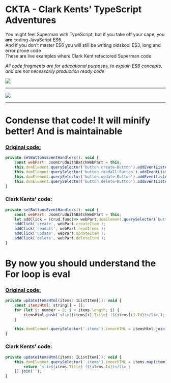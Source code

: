 # CKTA - Clark Kents' TypeScript Adventures

You might feel Superman with TypeScript, but if you take off your cape, you **are** coding JavaScript ES6  
And if you don't master ES6 you will still be writing oldskool ES3, long and error prone code  
These are live examples where Clark Kent refactored Superman code  

*All code fragments are for educational purposes, to explain ES6 concepts, and are not necessarily production ready code*

![](http://i.imgur.com/1xT1HKV.jpg)

<hr>

![](http://i.imgur.com/l65o93Z.jpg)

<hr>

# Condense that code! It will minify better! And is maintainable

### [Original code:](https://github.com/SharePoint/sp-dev-fx-webparts/pull/231/files#diff-56)

```javascript
private setButtonsEventHandlers(): void {
	const webPart: JsomCrudWithBatchWebPart = this;
	this.domElement.querySelector('button.create-Button').addEventListener('click', () => { webPart.createItem(); });
	this.domElement.querySelector('button.readall-Button').addEventListener('click', () => { webPart.readItems(); });
	this.domElement.querySelector('button.update-Button').addEventListener('click', () => { webPart.updateItem(); });
	this.domElement.querySelector('button.delete-Button').addEventListener('click', () => { webPart.deleteItem(); });
}
```

### Clark Kents' code:

```javascript   
private setButtonsEventHandlers(): void {
	const webPart: JsomCrudWithBatchWebPart = this;
	let addClick = (crud,func)=> webPart.domElement.querySelector(`button.${crud}-Button`).addEventListener('click', () => func);
	addClick('create', webPart.createItem );
	addClick('readall', webPart.readItems );
	addClick('update', webPart.updateItem );
	addClick('delete', webPart.deleteItem );
}
```

# By now you should understand the For loop is eval

### [Original code:](https://github.com/SharePoint/sp-dev-fx-webparts/pull/231/files#diff-56)

```javascript
private updateItemsHtml(items: IListItem[]): void {
	const itemsHtml: string[] = [];
	for (let i: number = 0; i < items.length; i) {
		itemsHtml.push(`<li>${items[i].Title} (${items[i].Id})</li>`);
	}

	this.domElement.querySelector('.items').innerHTML = itemsHtml.join('');
}
```

### Clark Kents' code:

```javascript   
private updateItemsHtml(items: IListItem[]): void {
	this.domElement.querySelector('.items').innerHTML = items.map(item){
		return `<li>${items.Title} (${items.Id})</li>`;
	}).join('');
}
```

